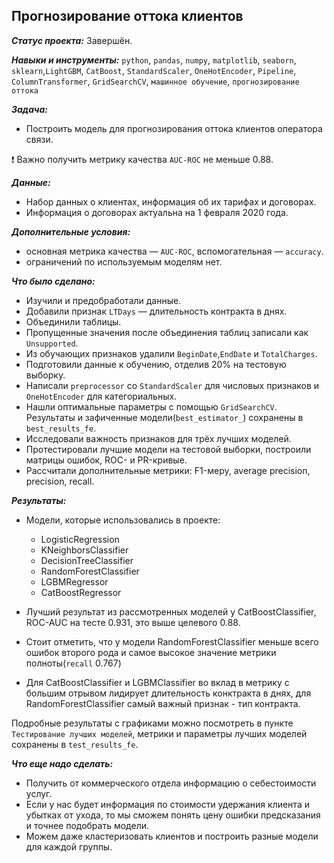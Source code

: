 ## Прогнозирование оттока клиентов
***Статус проекта:*** Завершён. 

***Навыки и инструменты:***  `python`, `pandas`, `numpy`, `matplotlib`, `seaborn`, `sklearn`,`LightGBM`, `CatBoost`, `StandardScaler`, `OneHotEncoder`, `Pipeline`, `ColumnTransformer`, `GridSearchCV`, `машинное обучение`, `прогнозирование оттока`

***Задача:***  
-  Построить модель для прогнозирования оттока клиентов оператора связи.

❗ Важно получить метрику качества `AUC-ROC` не меньше 0.88. 

***Данные:***
- Набор данных о клиентах, информация об их тарифах и договорах.
- Информация о договорах актуальна на 1 февраля 2020 года.

***Дополнительные условия:*** 
- основная метрика качества — `AUC-ROC`, вспомогательная — `accuracy`.
- ограничений по используемым моделям нет.

***Что было сделано:***  
- Изучили и предобработали данные.
- Добавили признак `LTDays` — длительность контракта в днях.
- Объединили таблицы.
- Пропущенные значения после объединения таблиц записали как `Unsupported`.
- Из обучающих признаков удалили `BeginDate`,`EndDate` и `TotalCharges`.
- Подготовили данные к обучению, отделив 20% на тестовую выборку.
- Написали `preprocessor` со `StandardScaler` для числовых признаков и `OneHotEncoder` для категориальных.
- Нашли оптимальные параметры с помощью `GridSearchCV`. Результаты и зафиченные модели(`best_estimator_`) сохранены в `best_results_fe`.
- Исследовали важность признаков для трёх лучших моделей.
- Протестировали лучшие модели на тестовой выборки, построили матрицы ошибок, ROC- и PR-кривые.
- Рассчитали дополнительные метрики: F1-меру, average precision, precision, recall.

***Результаты:***  
- Модели, которые использовались в проекте: 
    - LogisticRegression
    - KNeighborsClassifier
    - DecisionTreeClassifier
    - RandomForestClassifier
    - LGBMRegressor
    - CatBoostRegressor
    
- Лучший результат из рассмотренных моделей у CatBoostClassifier, ROC-AUC на тесте 0.931, это выше целевого 0.88.  
- Стоит отметить, что у модели RandomForestClassifier меньше всего ошибок второго рода и самое высокое значение метрики полноты(`recall` 0.767) 
- Для CatBoostClassifier и LGBMClassifier во вклад в метрику с большим отрывом лидирует длительность конктракта в днях, для RandomForestClassifier самый важный признак - тип контракта.

Подробные результаты с графиками можно посмотреть в пункте `Тестирование лучших моделей`, метрики и параметры лучших моделей сохранены в `test_results_fe`.  

***Что еще надо сделать:***
- Получить от коммерческого отдела информацию о себестоимости услуг.
- Если у нас будет информация по стоимости удержания клиента и убытках от ухода, то мы сможем понять цену ошибки предсказания и точнее подобрать модели.
- Можем даже кластеризовать клиентов и построить разные модели для каждой группы.